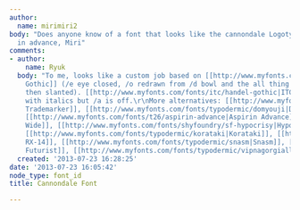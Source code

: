 ```yaml
---
author:
  name: mirimiri2
body: "Does anyone know of a font that looks like the cannondale Logotype?\r\n\r\n[img:sites/default/files/old-images/canondale_4134.jpg]\r\n\r\nThanks
  in advance, Miri"
comments:
- author:
    name: Ryuk
  body: "To me, looks like a custom job based on [[http://www.myfonts.com/fonts/urw/handel-gothic/|Handel
    Gothic]] (/e eye closed, /o redrawn from /d bowl and the all thing slightly extended
    then slanted). [[http://www.myfonts.com/fonts/itc/handel-gothic|ITC]]] has a version
    with italics but /a is off.\r\nMore alternatives: [[http://www.myfonts.com/fonts/fontfont/ff-trademarker|FF
    Trademarker]], [[http://www.myfonts.com/fonts/typodermic/domyouji|Domyouji]],
    [[http://www.myfonts.com/fonts/t26/aspirin-advance|Aspirin Advance]], [[http://fonts.gestalten.com/category/display/traffic-wide.html|Traffic
    Wide]], [[http://www.myfonts.com/fonts/shyfoundry/sf-hypocrisy|Hypocrisy]], [[http://www.myfonts.com/fonts/typodermic/zekton|Zekton]],
    [[http://www.myfonts.com/fonts/typodermic/korataki|Korataki]], [[http://www.myfonts.com/fonts/typeinnovations/axion-rx-14|Axion
    RX-14]], [[http://www.myfonts.com/fonts/typodermic/snasm|Snasm]], [[http://www.myfonts.com/fonts/typodermic/forgotten-futurist|Forgotten
    Futurist]], [[http://www.myfonts.com/fonts/typodermic/vipnagorgialla|Vipnagorgialla]]"
  created: '2013-07-23 16:28:25'
date: '2013-07-23 16:05:42'
node_type: font_id
title: Cannondale Font

---
```

